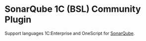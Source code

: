 # SonarQube 1C (BSL) Community Plugin

Support languages 1C:Enterprise and OneScript for [SonarQube](http://sonarqube.org).